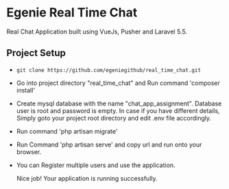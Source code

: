 # Egenie Real Time Chat
Real Chat Application built using VueJs, Pusher and Laravel 5.5.

## Project Setup
-  `git clone https://github.com/egeniegithub/real_time_chat.git`
-  Go into project directory "real_time_chat" and Run command 'composer install'
-  Create mysql database with the name "chat_app_assignment". Database user is root and password is empty. In case if you have different details, Simply goto your project root directory and edit .env file accordingly. 
-  Run command 'php artisan migrate'
-  Run Command 'php artisan serve' and copy url and run onto your browser.
- You can Register multiple users and use the application.

  Nice job! Your application is running successfully.
